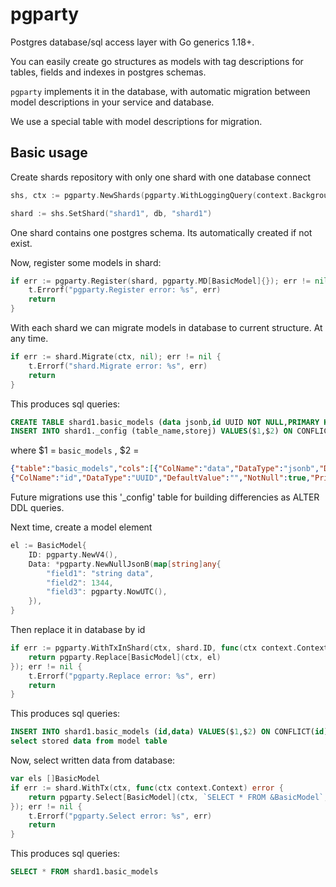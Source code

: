 # pgparty
Postgres database/sql access layer with Go generics 1.18+.

You can easily create go structures as models with tag descriptions for tables, fields and indexes in postgres schemas.

`pgparty` implements it in the database, with automatic migration between model descriptions in your service and database. 

We use a special table with model descriptions for migration.

## Basic usage

Create shards repository with only one shard with one database connect
```go
shs, ctx := pgparty.NewShards(pgparty.WithLoggingQuery(context.Background()))

shard := shs.SetShard("shard1", db, "shard1")
```

One shard contains one postgres schema. Its automatically created if not exist.

Now, register some models in shard:
```go
if err := pgparty.Register(shard, pgparty.MD[BasicModel]{}); err != nil {
    t.Errorf("pgparty.Register error: %s", err)
    return
}
```

With each shard we can migrate models in database to current structure. At any time.
```go
if err := shard.Migrate(ctx, nil); err != nil {
    t.Errorf("shard.Migrate error: %s", err)
    return
}
```

This produces sql queries:
```sql
CREATE TABLE shard1.basic_models (data jsonb,id UUID NOT NULL,PRIMARY KEY (id))
INSERT INTO shard1._config (table_name,storej) VALUES($1,$2) ON CONFLICT(table_name) DO UPDATE SET storej=excluded.storej
```
where $1 =  `basic_models` ,
$2 =  
```json
{"table":"basic_models","cols":[{"ColName":"data","DataType":"jsonb","DefaultValue":"","NotNull":false,"PrimaryKey":false},
{"ColName":"id","DataType":"UUID","DefaultValue":"","NotNull":true,"PrimaryKey":true}]}
```

Future migrations use this '_config' table for building differencies as ALTER DDL queries.

Next time, create a model element
```go
el := BasicModel{
	ID: pgparty.NewV4(),
	Data: *pgparty.NewNullJsonB(map[string]any{
		"field1": "string data",
		"field2": 1344,
		"field3": pgparty.NowUTC(),
	}),
}
```

Then replace it in database by id
```go
if err := pgparty.WithTxInShard(ctx, shard.ID, func(ctx context.Context) error {
    return pgparty.Replace[BasicModel](ctx, el)
}); err != nil {
    t.Errorf("pgparty.Replace error: %s", err)
    return
}
```

This produces sql queries:
```sql
INSERT INTO shard1.basic_models (id,data) VALUES($1,$2) ON CONFLICT(id) DO UPDATE SET data=excluded.data
select stored data from model table
```

Now, select written data from database:
```go
var els []BasicModel
if err := shard.WithTx(ctx, func(ctx context.Context) error {
    return pgparty.Select[BasicModel](ctx, `SELECT * FROM &BasicModel`, &els) // &BasicModel - model named by golang struct type name
}); err != nil {
    t.Errorf("pgparty.Select error: %s", err)
    return
}
```

This produces sql queries:
```sql
SELECT * FROM shard1.basic_models
```